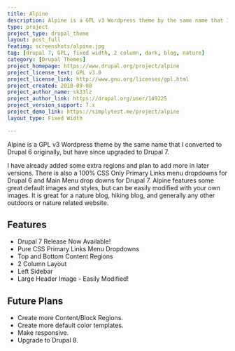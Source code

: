 ```yaml
---
title: Alpine
description: Alpine is a GPL v3 Wordpress theme by the same name that I converted to Drupal 6 originally, but have since upgraded to Drupal 7.
type: project
project_type: drupal_theme
layout: post_full
featimg: screenshots/alpine.jpg
tag: [drupal 7, GPL, fixed width, 2 column, dark, blog, nature]
category: [Drupal Themes]
project_homepage: https://www.drupal.org/project/alpine
project_license_text: GPL v3.0
project_license_link: http://www.gnu.org/licenses/gpl.html
project_created: 2010-09-08
project_author_name: sk33lz
project_author_link: https://drupal.org/user/149225
project_version_support: 7.x
project_demo_link: https://simplytest.me/project/alpine
layout_type: Fixed Width

---
```

Alpine is a GPL v3 Wordpress theme by the same name that I converted to Drupal 6 originally, but have since upgraded to Drupal 7.

I have already added some extra regions and plan to add more in later versions. There is also a 100% CSS Only Primary Links menu dropdowns for Drupal 6 and Main Menu drop downs for Drupal 7. Alpine features some great default images and styles, but can be easily modified with your own images. It is great for a nature blog, hiking blog, and generally any other outdoors or nature related website.

## Features

- Drupal 7 Release Now Available!
- Pure CSS Primary Links Menu Dropdowns
- Top and Bottom Content Regions
- 2 Column Layout
- Left Sidebar
- Large Header Image - Easily Modified!

## Future Plans
- Create more Content/Block Regions.
- Create more default color templates.
- Make responsive. 
- Upgrade to Drupal 8.
